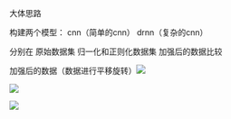 大体思路

构建两个模型： cnn（简单的cnn） drnn（复杂的cnn）

分别在 原始数据集 归一化和正则化数据集 加强后的数据比较

加强后的数据（数据进行平移旋转）![](E:\DataScienceFInalProject\img\mnist_compose.png)

![](E:\DataScienceFInalProject\img\mnist_loss_comparison.png)

![](E:\DataScienceFInalProject\img\mnist_acc_comparison.png)